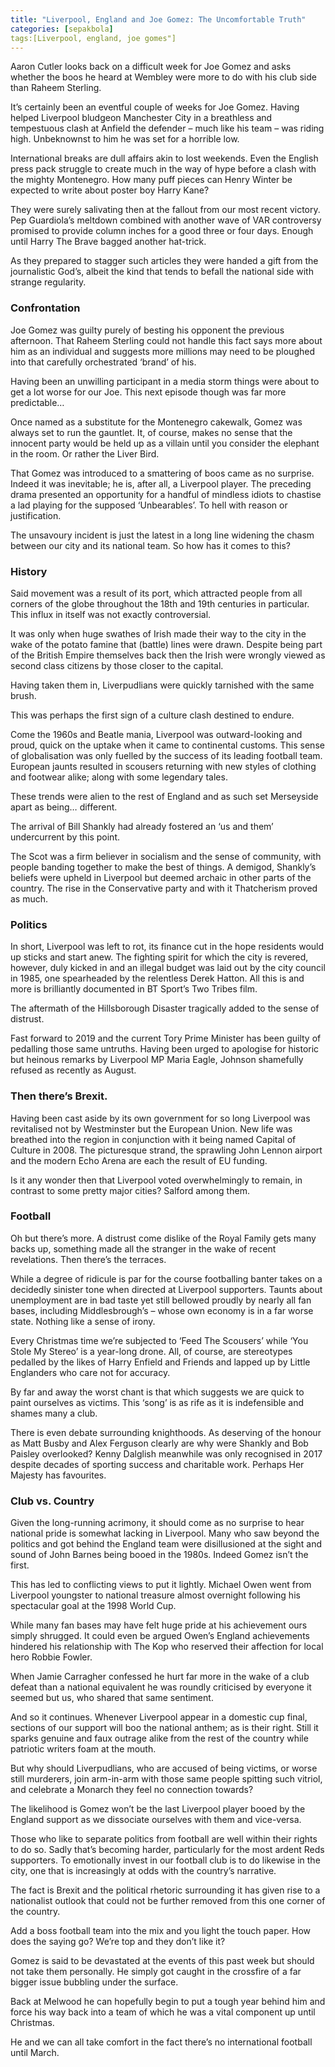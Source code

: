 ```yaml
---
title: "Liverpool, England and Joe Gomez: The Uncomfortable Truth"
categories: [sepakbola]
tags:[Liverpool, england, joe gomes"]
---
```

Aaron Cutler looks back on a difficult week for Joe Gomez and asks whether the boos he heard at Wembley were more to do with his club side than Raheem Sterling.

It’s certainly been an eventful couple of weeks for Joe Gomez. Having helped Liverpool bludgeon Manchester City in a breathless and tempestuous clash at Anfield the defender – much like his team – was riding high. Unbeknownst to him he was set for a horrible low.

International breaks are dull affairs akin to lost weekends. Even the English press pack struggle to create much in the way of hype before a clash with the mighty Montenegro. How many puff pieces can Henry Winter be expected to write about poster boy Harry Kane?

They were surely salivating then at the fallout from our most recent victory. Pep Guardiola’s meltdown combined with another wave of VAR controversy promised to provide column inches for a good three or four days. Enough until Harry The Brave bagged another hat-trick.

As they prepared to stagger such articles they were handed a gift from the journalistic God’s, albeit the kind that tends to befall the national side with strange regularity.

### Confrontation
<!--
LIVERPOOL, ENGLAND - Sunday, November 10, 2019: Manchester City's Raheem Sterling (L) and Liverpool's Joe Gomez at the final whistle after the FA Premier League match between Liverpool FC and Manchester City FC at Anfield. Liverpool won 3-1. (Pic by David Rawcliffe/Propaganda)
What transpired in the England canteen last Monday has been debated and dissected to death. No number of Manchester leaning writers nor crisis management campaigns can spin the fact a professional footballer attacked a teammate. An unsuspecting teammate at that.
-->

Joe Gomez was guilty purely of besting his opponent the previous afternoon. That Raheem Sterling could not handle this fact says more about him as an individual and suggests more millions may need to be ploughed into that carefully orchestrated ‘brand’ of his.

Having been an unwilling participant in a media storm things were about to get a lot worse for our Joe. This next episode though was far more predictable…

Once named as a substitute for the Montenegro cakewalk, Gomez was always set to run the gauntlet. It, of course, makes no sense that the innocent party would be held up as a villain until you consider the elephant in the room. Or rather the Liver Bird.

That Gomez was introduced to a smattering of boos came as no surprise. Indeed it was inevitable; he is, after all, a Liverpool player. The preceding drama presented an opportunity for a handful of mindless idiots to chastise a lad playing for the supposed ‘Unbearables’. To hell with reason or justification.

The unsavoury incident is just the latest in a long line widening the chasm between our city and its national team. So how has it comes to this?

### History
<!--
LIVERPOOL, ENGLAND - Wednesday, October 2, 2019: Liverpool supporters on the Spion Kop with a banner "Champions of Europe" during the UEFA Champions League Group E match between Liverpool FC and FC Salzburg at Anfield. (Pic by David Rawcliffe/Propaganda)
A quick history lesson will tell you Liverpool has historically been a town of immigrants, one welcoming of all comers. To this day it boasts the oldest African and Chinese communities in Europe.
-->

Said movement was a result of its port, which attracted people from all corners of the globe throughout the 18th and 19th centuries in particular. This influx in itself was not exactly controversial.

It was only when huge swathes of Irish made their way to the city in the wake of the potato famine that (battle) lines were drawn. Despite being part of the British Empire themselves back then the Irish were wrongly viewed as second class citizens by those closer to the capital.

Having taken them in, Liverpudlians were quickly tarnished with the same brush.

This was perhaps the first sign of a culture clash destined to endure.

Come the 1960s and Beatle mania, Liverpool was outward-looking and proud, quick on the uptake when it came to continental customs. This sense of globalisation was only fuelled by the success of its leading football team. European jaunts resulted in scousers returning with new styles of clothing and footwear alike; along with some legendary tales.

These trends were alien to the rest of England and as such set Merseyside apart as being… different.

The arrival of Bill Shankly had already fostered an ‘us and them’ undercurrent by this point.

The Scot was a firm believer in socialism and the sense of community, with people banding together to make the best of things. A demigod, Shankly’s beliefs were upheld in Liverpool but deemed archaic in other parts of the country. The rise in the Conservative party and with it Thatcherism proved as much.

### Politics
<!--
Liverpool city centre River Mersey (PA Images)
Already sensing they were marooned and cut-off from the moneymen down south, Liverpool’s worst fears were realised under the so-called Iron Lady. In the wake of the Toxteth Riots, the Conservative leader suggested a period of ‘managed decline’, as dictated in a cabinet memo.
-->

In short, Liverpool was left to rot, its finance cut in the hope residents would up sticks and start anew. The fighting spirit for which the city is revered, however, duly kicked in and an illegal budget was laid out by the city council in 1985, one spearheaded by the relentless Derek Hatton. All this is and more is brilliantly documented in BT Sport’s Two Tribes film.

The aftermath of the Hillsborough Disaster tragically added to the sense of distrust.

Fast forward to 2019 and the current Tory Prime Minister has been guilty of pedalling those same untruths. Having been urged to apologise for historic but heinous remarks by Liverpool MP Maria Eagle, Johnson shamefully refused as recently as August.

### Then there’s Brexit.

Having been cast aside by its own government for so long Liverpool was revitalised not by Westminster but the European Union. New life was breathed into the region in conjunction with it being named Capital of Culture in 2008. The picturesque strand, the sprawling John Lennon airport and the modern Echo Arena are each the result of EU funding.

Is it any wonder then that Liverpool voted overwhelmingly to remain, in contrast to some pretty major cities? Salford among them.

### Football
<!---
LONDON, ENGLAND - Saturday, April 14, 2012: Liverpool supporters with 'Don't Buy The Sun' posters during the FA Cup Semi-Final match against Everton at Wembley. (Pic by David Rawcliffe/Propaganda)
-->
Oh but there’s more. A distrust come dislike of the Royal Family gets many backs up, something made all the stranger in the wake of recent revelations. Then there’s the terraces.

While a degree of ridicule is par for the course footballing banter takes on a decidedly sinister tone when directed at Liverpool supporters. Taunts about unemployment are in bad taste yet still bellowed proudly by nearly all fan bases, including Middlesbrough’s – whose own economy is in a far worse state. Nothing like a sense of irony.

Every Christmas time we’re subjected to ‘Feed The Scousers’ while ‘You Stole My Stereo’ is a year-long drone. All, of course, are stereotypes pedalled by the likes of Harry Enfield and Friends and lapped up by Little Englanders who care not for accuracy.

By far and away the worst chant is that which suggests we are quick to paint ourselves as victims. This ‘song’ is as rife as it is indefensible and shames many a club.

There is even debate surrounding knighthoods. As deserving of the honour as Matt Busby and Alex Ferguson clearly are why were Shankly and Bob Paisley overlooked? Kenny Dalglish meanwhile was only recognised in 2017 despite decades of sporting success and charitable work. Perhaps Her Majesty has favourites.

### Club vs. Country
<!---
Liverpool, England - Sunday, June 10, 2007: The Liverpool skyline featuring the Liver Buildings. (Pic by David Rawcliffe/Propaganda)
-->
Given the long-running acrimony, it should come as no surprise to hear national pride is somewhat lacking in Liverpool. Many who saw beyond the politics and got behind the England team were disillusioned at the sight and sound of John Barnes being booed in the 1980s. Indeed Gomez isn’t the first.

This has led to conflicting views to put it lightly. Michael Owen went from Liverpool youngster to national treasure almost overnight following his spectacular goal at the 1998 World Cup.

While many fan bases may have felt huge pride at his achievement ours simply shrugged. It could even be argued Owen’s England achievements hindered his relationship with The Kop who reserved their affection for local hero Robbie Fowler.

When Jamie Carragher confessed he hurt far more in the wake of a club defeat than a national equivalent he was roundly criticised by everyone it seemed but us, who shared that same sentiment.

And so it continues. Whenever Liverpool appear in a domestic cup final, sections of our support will boo the national anthem; as is their right. Still it sparks genuine and faux outrage alike from the rest of the country while patriotic writers foam at the mouth.

But why should Liverpudlians, who are accused of being victims, or worse still murderers, join arm-in-arm with those same people spitting such vitriol, and celebrate a Monarch they feel no connection towards?

The likelihood is Gomez won’t be the last Liverpool player booed by the England support as we dissociate ourselves with them and vice-versa.

Those who like to separate politics from football are well within their rights to do so. Sadly that’s becoming harder, particularly for the most ardent Reds supporters. To emotionally invest in our football club is to do likewise in the city, one that is increasingly at odds with the country’s narrative.

The fact is Brexit and the political rhetoric surrounding it has given rise to a nationalist outlook that could not be further removed from this one corner of the country.

Add a boss football team into the mix and you light the touch paper. How does the saying go? We’re top and they don’t like it?

Gomez is said to be devastated at the events of this past week but should not take them personally. He simply got caught in the crossfire of a far bigger issue bubbling under the surface.

Back at Melwood he can hopefully begin to put a tough year behind him and force his way back into a team of which he was a vital component up until Christmas.

He and we can all take comfort in the fact there’s no international football until March.
